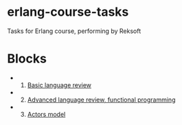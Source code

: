 # erlang-course-tasks
Tasks for Erlang course, performing by Reksoft

# Blocks
 - 1. [Basic language review](tasks/1-basic.md)
 - 2. [Advanced language review, functional programming](tasks/2-advanced.md)
 - 3. [Actors model](tasks/3-actors.md)
